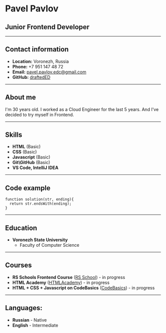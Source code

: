 # Pavel Pavlov

## Junior Frontend Developer

*********

## Contact information

* __Location:__ Voronezh, Russia
* __Phone:__ +7 951 147 48 72
* __Email:__ pavel.pavlov.edc@gmail.com
* __GitHub:__ [draftedED](https://github.com/draftedED)

*********

## About me

I'm 30 years old. I worked as a Cloud Engineer for the last 5 years. And I've decided to try myself in Frontend.

*********

## Skills

* __HTML__ (Basic)
* __CSS__ (Basic)
* __Javascript__ (Basic)
* __Git\GitHub__ (Basic)
* __VS Code, IntelliJ IDEA__

*********

## Code example

```
function solution(str, ending){
  return str.endsWith(ending);
}
```

*********

## Education

* __Voronezh State University__
    * Faculty of Computer Science

*********

## Courses

* __RS Schools Frontend Course__ ([RS School](https://rs.school/)) - in progress
* __HTML Academy__ ([HTMLAcademy](https://htmlacademy.ru/)) - in progress
* __HTML + CSS + Javascript on CodeBasics__ ([CodeBasics](https://code-basics.com/ru)) - in progress

*********

## Languages:

* __Russian__ - Native
* __English__ - Intermediate